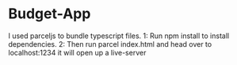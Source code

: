 # Budget-App
I used parceljs to bundle typescript files.
1: Run npm install to install dependencies.
2: Then run parcel index.html and head over to localhost:1234 it will open up a live-server
